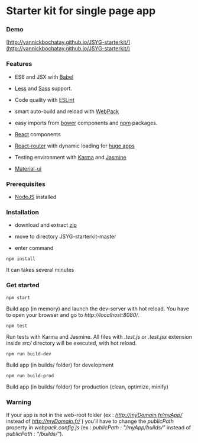 # Starter kit for single page app

### Demo

[http://yannickbochatay.github.io/JSYG-starterkit/](http://yannickbochatay.github.io/JSYG-starterkit/)



### Features

* ES6 and JSX with [Babel](https://babeljs.io/)

* [Less](http://lesscss.org/) and [Sass](http://sass-lang.com/) support.

* Code quality with [ESLint](http://eslint.org/)

* smart auto-build and reload with [WebPack](https://webpack.github.io/)

* easy imports from [bower](http://bower.io/) components and [npm](https://www.npmjs.com/) packages.

* [React](https://facebook.github.io/react/) components

* [React-router](https://github.com/reactjs/react-router/) with dynamic loading for [huge apps](https://github.com/reactjs/react-router/tree/master/examples/huge-apps)

* Testing environment with [Karma](https://karma-runner.github.io/) and [Jasmine](http://jasmine.github.io/)

* [Material-ui](http://www.material-ui.com/#/)



### Prerequisites
* [NodeJS](https://nodejs.org/en/) installed



### Installation

* download and extract [zip](https://github.com/YannickBochatay/JSYG-starterkit/archive/master.zip)

* move to directory JSYG-starterkit-master

* enter command
```shell
npm install
```
It can takes several minutes


### Get started
```shell
npm start
```
Build app (in memory) and launch the dev-server with hot reload.
You have to open your browser and go to *http://localhost:8080/*.


```shell
npm test
```
Run tests with Karma and Jasmine. All files with *.test.js* or *.test.jsx* extension inside *src/* directory will be executed, with hot reload.

```shell
npm run build-dev
```
Build app (in builds/ folder) for development

```shell
npm run build-prod
```
Build app (in builds/ folder) for production (clean, optimize, minify)



### Warning
If your app is not in the web-root folder (ex : *http://myDomain.fr/myApp/* instead of *http://myDomain.fr/* ) you'll have to change the *publicPath* property in *webpack.config.js* (ex : *publicPath : "/myApp/builds/"* instead of *publicPath : "/builds/"*).
